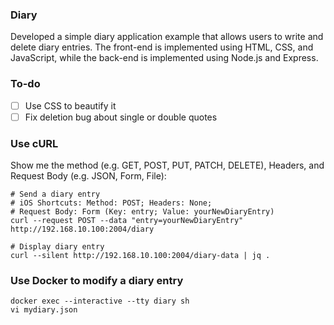 ### Diary
Developed a simple diary application example that allows users to write and delete diary entries. The front-end is implemented using HTML, CSS, and JavaScript, while the back-end is implemented using Node.js and Express.

### To-do
- [ ] Use CSS to beautify it
- [ ] Fix deletion bug about single or double quotes

### Use cURL
Show me the method (e.g. GET, POST, PUT, PATCH, DELETE), Headers, and Request Body (e.g. JSON, Form, File):
```
# Send a diary entry
# iOS Shortcuts: Method: POST; Headers: None;
# Request Body: Form (Key: entry; Value: yourNewDiaryEntry)
curl --request POST --data "entry=yourNewDiaryEntry" http://192.168.10.100:2004/diary

# Display diary entry
curl --silent http://192.168.10.100:2004/diary-data | jq .
```

### Use Docker to modify a diary entry
```
docker exec --interactive --tty diary sh
vi mydiary.json
```
